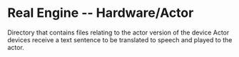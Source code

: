 # Real Engine -- Hardware/Actor

Directory that contains files relating to the actor version of the device
Actor devices receive a text sentence to be translated to speech and played to the actor.
